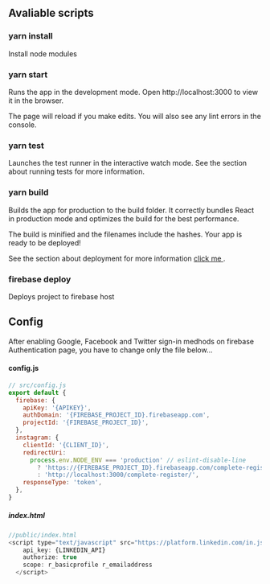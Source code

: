 ## Avaliable scripts 

### yarn install

Install node modules

### yarn start

Runs the app in the development mode.
Open http://localhost:3000 to view it in the browser.

The page will reload if you make edits.
You will also see any lint errors in the console.

### yarn test
Launches the test runner in the interactive watch mode.
See the section about running tests for more information.

### yarn build
Builds the app for production to the build folder.
It correctly bundles React in production mode and optimizes the build for the best performance.

The build is minified and the filenames include the hashes.
Your app is ready to be deployed!

See the section about deployment for more information <a href="https://github.com/facebook/create-react-app/blob/master/packages/react-scripts/template/README.md#deployment"> click me </a>.

### firebase deploy
Deploys project to firebase host


## Config
After enabling Google, Facebook and Twitter sign-in medhods on firebase Authentication page,  you have to change only the file below... 

#### config.js
```js 
// src/config.js
export default {
  firebase: {
    apiKey: '{APIKEY}',
    authDomain: '{FIREBASE_PROJECT_ID}.firebaseapp.com',
    projectId: '{FIREBASE_PROJECT_ID}',
  },
  instagram: {
    clientId: '{CLIENT_ID}',
    redirectUri:
      process.env.NODE_ENV === 'production' // eslint-disable-line
        ? 'https://{FIREBASE_PROJECT_ID}.firebaseapp.com/complete-register/'
        : 'http://localhost:3000/complete-register/',
    responseType: 'token',
  },
}
```

##### index.html
```js
//public/index.html
<script type="text/javascript" src="https://platform.linkedin.com/in.js">
    api_key: {LINKEDIN_API}
    authorize: true
    scope: r_basicprofile r_emailaddress
  </script>
```
